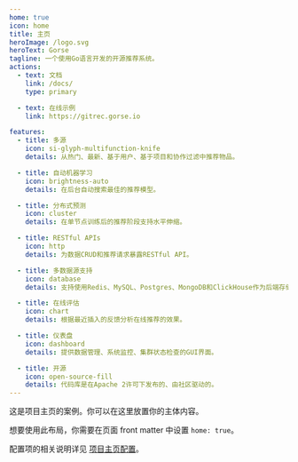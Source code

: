 ```yaml
---
home: true
icon: home
title: 主页
heroImage: /logo.svg
heroText: Gorse
tagline: 一个使用Go语言开发的开源推荐系统。
actions:
  - text: 文档
    link: /docs/
    type: primary

  - text: 在线示例
    link: https://gitrec.gorse.io

features:
  - title: 多源
    icon: si-glyph-multifunction-knife
    details: 从热门、最新、基于用户、基于项目和协作过滤中推荐物品。

  - title: 自动机器学习
    icon: brightness-auto
    details: 在后台自动搜索最佳的推荐模型。

  - title: 分布式预测
    icon: cluster
    details: 在单节点训练后的推荐阶段支持水平伸缩。

  - title: RESTful APIs
    icon: http
    details: 为数据CRUD和推荐请求暴露RESTful API。

  - title: 多数据源支持
    icon: database
    details: 支持使用Redis、MySQL、Postgres、MongoDB和ClickHouse作为后端存储。

  - title: 在线评估
    icon: chart
    details: 根据最近插入的反馈分析在线推荐的效果。

  - title: 仪表盘
    icon: dashboard
    details: 提供数据管理、系统监控、集群状态检查的GUI界面。

  - title: 开源
    icon: open-source-fill
    details: 代码库是在Apache 2许可下发布的、由社区驱动的。
---
```


这是项目主页的案例。你可以在这里放置你的主体内容。

想要使用此布局，你需要在页面 front matter 中设置 `home: true`。

配置项的相关说明详见 [项目主页配置](https://vuepress-theme-hope.github.io/v2/zh/guide/layout/home/)。
